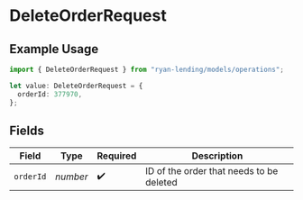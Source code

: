 # DeleteOrderRequest

## Example Usage

```typescript
import { DeleteOrderRequest } from "ryan-lending/models/operations";

let value: DeleteOrderRequest = {
  orderId: 377970,
};
```

## Fields

| Field                                    | Type                                     | Required                                 | Description                              |
| ---------------------------------------- | ---------------------------------------- | ---------------------------------------- | ---------------------------------------- |
| `orderId`                                | *number*                                 | :heavy_check_mark:                       | ID of the order that needs to be deleted |